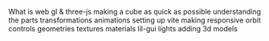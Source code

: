 What is web gl & three-js
making a cube as quick as possible
understanding the parts
transformations
animations
setting up vite
making responsive
orbit controls
geometries
textures
materials
lil-gui
lights
adding 3d models